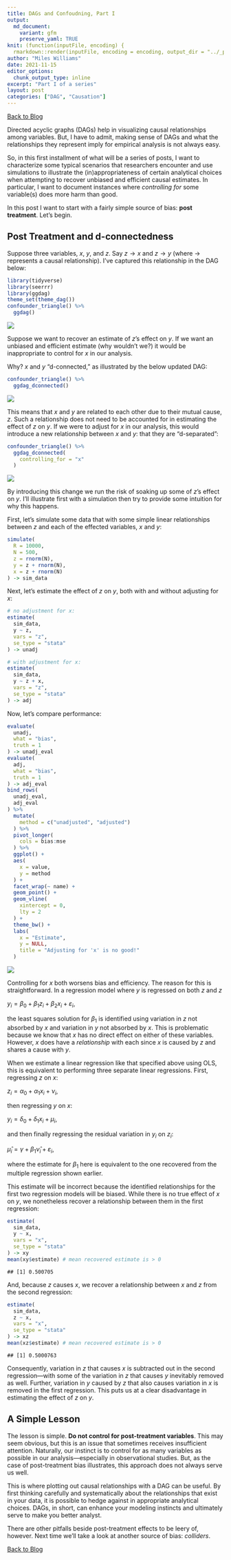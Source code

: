 ```yaml
---
title: DAGs and Confoudning, Part I
output:
  md_document:
    variant: gfm
    preserve_yaml: TRUE
knit: (function(inputFile, encoding) {
  rmarkdown::render(inputFile, encoding = encoding, output_dir = "../_posts") })
author: "Miles Williams"
date: 2021-11-15
editor_options: 
  chunk_output_type: inline
excerpt: "Part I of a series"
layout: post
categories: ["DAG", "Causation"]
---
```


[Back to Blog](https://milesdwilliams15.github.io/blog/)

Directed acyclic graphs (DAGs) help in visualizing causal relationships
among variables. But, I have to admit, making sense of DAGs and what the
relationships they represent imply for empirical analysis is not always
easy.

So, in this first installment of what will be a series of posts, I want
to characterize some typical scenarios that researchers encounter and
use simulations to illustrate the (in)appropriateness of certain
analytical choices when attempting to recover unbiased and efficient
causal estimates. In particular, I want to document instances where
*controlling for* some variable(s) does more harm than good.

In this post I want to start with a fairly simple source of bias: **post
treatment**. Let’s begin.

## Post Treatment and d-connectedness

Suppose three variables, *x*, *y*, and *z*. Say *z* → *x* and *z* → *y*
(where → represents a causal relationship). I’ve captured this
relationship in the DAG below:

``` r
library(tidyverse)
library(seerrr)
library(ggdag)
theme_set(theme_dag())
confounder_triangle() %>%
  ggdag()
```

![](/assets/images/dags-part-1-confouding-1.png)<!-- -->

Suppose we want to recover an estimate of *z*’s effect on *y*. If we
want an unbiased and efficient estimate (why wouldn’t we?) it would be
inappropriate to control for *x* in our analysis.

Why? *x* and *y* “d-connected,” as illustrated by the below updated DAG:

``` r
confounder_triangle() %>%
  ggdag_dconnected()
```

![](/assets/images/dags-part-1-d-connected-1.png)<!-- -->

This means that *x* and *y* are related to each other due to their
mutual cause, *z*. Such a relationship does not need to be accounted for
in estimating the effect of *z* on *y*. If we were to adjust for *x* in
our analysis, this would introduce a new relationship between *x* and
*y*: that they are “d-separated”:

``` r
confounder_triangle() %>%
  ggdag_dconnected(
    controlling_for = "x"
  )
```

![](/assets/images/dags-part-1-controlling-1.png)<!-- -->

By introducing this change we run the risk of soaking up some of *z*’s
effect on *y*. I’ll illustrate first with a simulation then try to
provide some intuition for why this happens.

First, let’s simulate some data that with some simple linear
relationships between *z* and each of the effected variables, *x* and
*y*:

``` r
simulate(
  R = 10000,
  N = 500,
  z = rnorm(N),
  y = z + rnorm(N),
  x = z + rnorm(N)
) -> sim_data
```

Next, let’s estimate the effect of *z* on *y*, both with and without
adjusting for *x*:

``` r
# no adjustment for x:
estimate(
  sim_data,
  y ~ z,
  vars = "z",
  se_type = "stata"
) -> unadj

# with adjustment for x:
estimate(
  sim_data,
  y ~ z + x,
  vars = "z",
  se_type = "stata"
) -> adj
```

Now, let’s compare performance:

``` r
evaluate(
  unadj,
  what = "bias",
  truth = 1
) -> unadj_eval
evaluate(
  adj,
  what = "bias",
  truth = 1
) -> adj_eval
bind_rows(
  unadj_eval,
  adj_eval
) %>%
  mutate(
    method = c("unadjusted", "adjusted")
  ) %>%
  pivot_longer(
    cols = bias:mse
  ) %>%
  ggplot() +
  aes(
    x = value,
    y = method
  ) +
  facet_wrap(~ name) +
  geom_point() +
  geom_vline(
    xintercept = 0,
    lty = 2
  ) +
  theme_bw() +
  labs(
    x = "Estimate",
    y = NULL,
    title = "Adjusting for 'x' is no good!"
  )
```

![](/assets/images/dags-part-1-performance-1.png)<!-- -->

Controlling for *x* both worsens bias and efficiency. The reason for
this is straightforward. In a regression model where *y* is regressed on
both *z* and *z*

*y*<sub>*i*</sub> = *β*<sub>0</sub> + *β*<sub>1</sub>*z*<sub>*i*</sub> + *β*<sub>2</sub>*x*<sub>*i*</sub> + *ε*<sub>*i*</sub>,

the least squares solution for *β*<sub>1</sub> is identified using
variation in *z* not absorbed by *x* and variation in *y* not absorbed
by *x*. This is problematic because we know that *x* has no direct
effect on either of these variables. However, *x* does have a
*relationship* with each since *x* is caused by *z* and shares a cause
with *y*.

When we estimate a linear regression like that specified above using
OLS, this is equivalent to performing three separate linear regressions.
First, regressing *z* on *x*:

*z*<sub>*i*</sub> = *α*<sub>0</sub> + *α*<sub>1</sub>*x*<sub>*i*</sub> + *ν*<sub>*i*</sub>,

then regressing *y* on *x*:

*y*<sub>*i*</sub> = *δ*<sub>0</sub> + *δ*<sub>1</sub>*x*<sub>*i*</sub> + *μ*<sub>*i*</sub>,

and then finally regressing the residual variation in *y*<sub>*i*</sub>
on *z*<sub>*i*</sub>:

*μ̂*<sub>*i*</sub> = *γ* + *β*<sub>1</sub>*ν̂*<sub>*i*</sub> + *ε*<sub>*i*</sub>,

where the estimate for *β*<sub>1</sub> here is equivalent to the one
recovered from the multiple regression shown earlier.

This estimate will be incorrect because the identified relationships for
the first two regression models will be biased. While there is no true
effect of *x* on *y*, we nonetheless recover a relationship between them
in the first regression:

``` r
estimate(
  sim_data,
  y ~ x,
  vars = "x",
  se_type = "stata"
) -> xy
mean(xy$estimate) # mean recovered estimate is > 0
```

    ## [1] 0.500705

And, because *z* causes *x*, we recover a relationship between *x* and
*z* from the second regression:

``` r
estimate(
  sim_data,
  z ~ x,
  vars = "x",
  se_type = "stata"
) -> xz
mean(xz$estimate) # mean recovered estimate is > 0
```

    ## [1] 0.5000763

Consequently, variation in *z* that causes *x* is subtracted out in the
second regression—with some of the variation in *z* that causes *y*
inevitably removed as well. Further, variation in *y* caused by *z* that
also causes variation in *x* is removed in the first regression. This
puts us at a clear disadvantage in estimating the effect of *z* on *y*.

## A Simple Lesson

The lesson is simple. **Do not control for post-treatment variables**.
This may seem obvious, but this is an issue that sometimes receives
insufficient attention. Naturally, our instinct is to control for as
many variables as possible in our analysis—especially in observational
studies. But, as the case of post-treatment bias illustrates, this
approach does not always serve us well.

This is where plotting out causal relationships with a DAG can be
useful. By first thinking carefully and systematically about the
relationships that exist in your data, it is possible to hedge against
in appropriate analytical choices. DAGs, in short, can enhance your
modeling instincts and ultimately serve to make you better analyst.

There are other pitfalls beside post-treatment effects to be leery of,
however. Next time we’ll take a look at another source of bias:
*colliders*.

[Back to Blog](https://milesdwilliams15.github.io/blog/)
